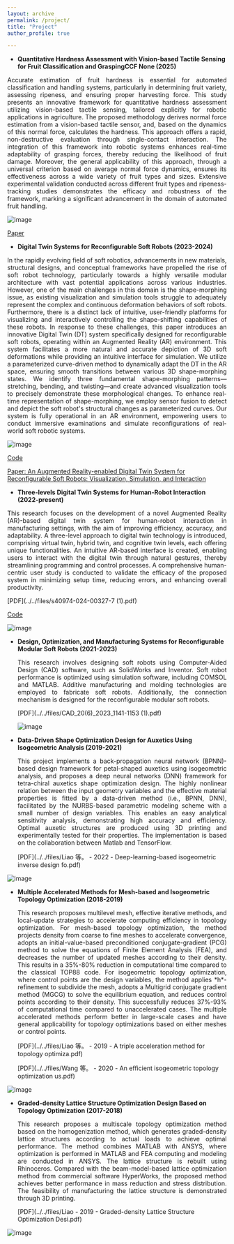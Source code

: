 ```yaml
---
layout: archive
permalink: /project/
title: "Project"
author_profile: true

---
```

- **Quantitative Hardness Assessment with Vision-based Tactile Sensing for Fruit Classification and GraspingCCF None (2025)**

<div style="text-align: justify">
  Accurate estimation of fruit hardness is essential for automated classification and handling systems, particularly in determining fruit variety, assessing ripeness, and ensuring proper harvesting force. This study presents an innovative framework for quantitative hardness assessment utilizing vision-based tactile sensing, tailored explicitly for robotic applications in agriculture. The proposed methodology derives normal force estimation from a vision-based tactile sensor, and, based on the dynamics of this normal force, calculates the hardness. This approach offers a rapid, non-destructive evaluation through single-contact interaction. The integration of this framework into robotic systems enhances real-time adaptability of grasping forces, thereby reducing the likelihood of fruit damage. Moreover, the general applicability of this approach, through a universal criterion based on average normal force dynamics, ensures its effectiveness across a wide variety of fruit types and sizes. Extensive experimental validation conducted across different fruit types and ripeness-tracking studies demonstrates the efficacy and robustness of the framework, marking a significant advancement in the domain of automated fruit handling.

  </div>

  
  ![image](https://github.com/user-attachments/assets/3660a1a6-2579-4ff7-9b55-a6bba432673b)

  [Paper](<https://arxiv.org/abs/2505.05725>)

- **Digital Twin Systems for Reconfigurable Soft Robots (2023-2024)**

<div style="text-align: justify">
  In the rapidly evolving field of soft robotics, advancements in new materials, structural designs, and conceptual frameworks have propelled the rise of soft robot technology, particularly towards a highly versatile modular architecture with vast potential applications across various industries. However, one of the main challenges in this domain is the shape-morphing issue, as existing visualization and simulation tools struggle to adequately represent the complex and continuous deformation behaviors of soft robots. Furthermore, there is a distinct lack of intuitive, user-friendly platforms for visualizing and interactively controlling the shape-shifting capabilities of these robots. In response to these challenges, this paper introduces an innovative Digital Twin (DT) system specifically designed for reconfigurable soft robots, operating within an Augmented Reality (AR) environment. This system facilitates a more natural and accurate depiction of 3D soft deformations while providing an intuitive interface for simulation. We utilize a parameterized curve-driven method to dynamically adapt the DT in the AR space, ensuring smooth transitions between various 3D shape-morphing states. We identify three fundamental shape-morphing patterns—stretching, bending, and twisting—and create advanced visualization tools to precisely demonstrate these morphological changes. To enhance real-time representation of shape-morphing, we employ sensor fusion to detect and depict the soft robot's structural changes as parameterized curves. Our system is fully operational in an AR environment, empowering users to conduct immersive examinations and simulate reconfigurations of real-world soft robotic systems. 

  </div>

  
  ![image](<https://github.com/user-attachments/assets/9baa2638-1ac0-497f-b1d2-6ecedd739370>)

  [Code](https://github.com/yuanzero/DT-Reconfigurable-Soft-Robot/tree/master)

  [Paper: An Augmented Reality-enabled Digital Twin System for Reconfigurable Soft Robots: Visualization, Simulation, and Interaction](<https://www.sciencedirect.com/science/article/pii/S0166361525000508>)


- **Three-levels Digital Twin Systems for Human-Robot Interaction (2022-present)**

 <div style="text-align: justify">
  This research focuses on the development of a novel Augmented Reality (AR)-based digital twin system for human-robot interaction in manufacturing settings, with the aim of improving efficiency, accuracy, and adaptability. A three-level approach to digital twin technology is introduced, comprising virtual twin, hybrid twin, and cognitive twin levels, each offering unique functionalities. An intuitive AR-based interface is created, enabling users to interact with the digital twin through natural gestures, thereby streamlining programming and control processes. A comprehensive human-centric user study is conducted to validate the efficacy of the proposed system in minimizing setup time, reducing errors, and enhancing overall productivity.
   
  </div>

  [PDF](../../files/s40974-024-00327-7 (1).pdf)
  
  [Code](https://github.com/yuanzero/MR-Human-Robot-Interaction-Hololens2)
  
  ![image](https://github.com/user-attachments/assets/65b3a29e-05fd-45bc-9034-52c65106827c)

- **Design, Optimization, and Manufacturing Systems for Reconfigurable Modular Soft Robots (2021-2023)**

   <div style="text-align: justify">
  This research involves designing soft robots using Computer-Aided Design (CAD) software, such as SolidWorks and Inventor. Soft robot performance is optimized using simulation software, including COMSOL and MATLAB. Additive manufacturing and molding technologies are employed to fabricate soft robots. Additionally, the connection mechanism is designed for the reconfigurable modular soft robots.
     
  </div>

  [PDF](../../files/CAD_20(6)_2023_1141-1153 (1).pdf)

  ![image](https://github.com/user-attachments/assets/cac57803-c525-4245-a089-5aa951f58cd1)

  
- **Data-Driven Shape Optimization Design for Auxetics Using Isogeometric Analysis (2019-2021)**

   <div style="text-align: justify">
  This project implements a back-propagation neural network (BPNN)-based design framework for petal-shaped auxetics using isogeometric analysis, and proposes a deep neural networks (DNN) framework for tetra-chiral auxetics shape optimization design. The highly nonlinear relation between the input geometry variables and the effective material properties is fitted by a data-driven method (i.e., BPNN, DNN), facilitated by the NURBS-based parametric modeling scheme with a small number of design variables. This enables an easy analytical sensitivity analysis, demonstrating high accuracy and efficiency. Optimal auxetic structures are produced using 3D printing and experimentally tested for their properties. The implementation is based on the collaboration between Matlab and TensorFlow.

  </div>
  
  [PDF](../../files/Liao 等。 - 2022 - Deep-learning-based isogeometric inverse design fo.pdf)

![image](https://github.com/user-attachments/assets/0a9be658-006d-4ecf-9763-0bf8fa5e8d29)


- **Multiple Accelerated Methods for Mesh-based and Isogeometric Topology Optimization (2018-2019)**

  <div style="text-align: justify">
  This research proposes multilevel mesh, effective iterative methods, and local-update strategies to accelerate computing efficiency in topology optimization. For mesh-based topology optimization, the method projects density from coarse to fine meshes to accelerate convergence, adopts an initial-value-based preconditioned conjugate-gradient (PCG) method to solve the equations of Finite Element Analysis (FEA), and decreases the number of updated meshes according to their density. This results in a 35%-80% reduction in computational time compared to the classical TOP88 code. For isogeometric topology optimization, where control points are the design variables, the method applies *h*-refinement to subdivide the mesh, adopts a Multigrid conjugate gradient method (MGCG) to solve the equilibrium equation, and reduces control points according to their density. This successfully reduces 37%-93% of computational time compared to unaccelerated cases. The multiple accelerated methods perform better in large-scale cases and have general applicability for topology optimizations based on either meshes or control points.

  </div>

  [PDF](../../files/Liao 等。 - 2019 - A triple acceleration method for topology optimiza.pdf)
  
  [PDF](../../files/Wang 等。 - 2020 - An efficient isogeometric topology optimization us.pdf)

![image](https://github.com/user-attachments/assets/217c9091-8008-496c-9bbe-a8622a355caf)



- **Graded-density Lattice Structure Optimization Design Based on Topology Optimization (2017-2018)**

  <div style="text-align: justify">
  This research proposes a multiscale topology optimization method based on the homogenization method, which generates graded-density lattice structures according to actual loads to achieve optimal performance. The method combines MATLAB with ANSYS, where optimization is performed in MATLAB and FEA computing and modeling are conducted in ANSYS. The lattice structure is rebuilt using Rhinoceros. Compared with the beam-model-based lattice optimization method from commercial software HyperWorks, the proposed method achieves better performance in mass reduction and stress distribution. The feasibility of manufacturing the lattice structure is demonstrated through 3D printing.
  
  </div>

  [PDF](../../files/Liao - 2019 - Graded-density Lattice Structure Optimization Desi.pdf)

![image](https://github.com/user-attachments/assets/9586c63b-2e20-48eb-96da-926c93dc436e)
